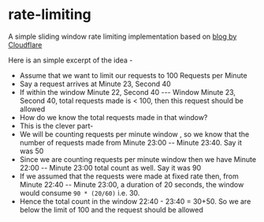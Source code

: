 # rate-limiting
A simple sliding window rate limiting implementation based on [blog by Cloudflare](https://blog.cloudflare.com/counting-things-a-lot-of-different-things/#fn3)

Here is an simple excerpt of the idea -
* Assume that we want to limit our requests to 100 Requests per Minute
* Say a request arrives at Minute 23, Second 40
* If within the window Minute 22, Second 40 --- Window Minute 23, Second 40, total requests made is < 100, then this request should be allowed
* How do we know the total requests made in that window?
* This is the clever part-
* We will be counting requests per minute window , so we know that the number of requests made from Minute 23:00 -- Minute 23:40. Say it was 50
* Since we are counting requests per minute window then we have Minute 22:00 -- Minute 23:00 total count as well. Say it was 90 
* If we assumed that the requests were made at fixed rate then, from Minute 22:40 -- Minute 23:00, a duration of 20 seconds, the window would consume `90 * (20/60)` i.e. 30.
* Hence the total count in the window 22:40 - 23:40 = 30+50. So we are below the limit of 100 and the request should be allowed


